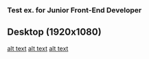 ### Test ex. for Junior Front-End Developer


## Desktop (1920x1080)
[alt text](screenshots/home1920.png "Home Page")
[alt text](screenshots/modal1920.png "Modal after click on the calendar")
[alt text](screenshots/aboutus1920.png "About Us Page")


